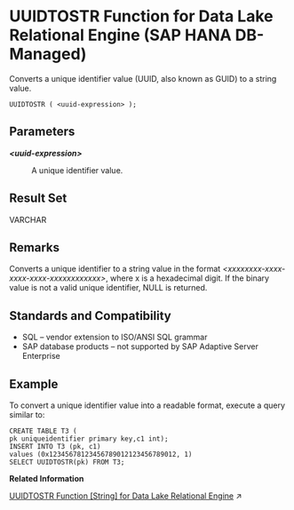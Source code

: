 <!-- loio60f4cba865204365bd10f0d9cfb44fc6 -->

# UUIDTOSTR Function for Data Lake Relational Engine \(SAP HANA DB-Managed\)

Converts a unique identifier value \(UUID, also known as GUID\) to a string value.



```
UUIDTOSTR ( <uuid-expression> );
```



<a name="loio60f4cba865204365bd10f0d9cfb44fc6__section_lmc_jgv_vrb"/>

## Parameters


<dl>
<dt><b>

*<uuid-expression\>*

</b></dt>
<dd>

A unique identifier value.



</dd>
</dl>



<a name="loio60f4cba865204365bd10f0d9cfb44fc6__section_td4_jgv_vrb"/>

## Result Set

VARCHAR



<a name="loio60f4cba865204365bd10f0d9cfb44fc6__section_mvy_jgv_vrb"/>

## Remarks

Converts a unique identifier to a string value in the format *<xxxxxxxx-xxxx-xxxx-xxxx-xxxxxxxxxxxx\>*, where x is a hexadecimal digit. If the binary value is not a valid unique identifier, NULL is returned.



<a name="loio60f4cba865204365bd10f0d9cfb44fc6__section_l2z_kgv_vrb"/>

## Standards and Compatibility

-   SQL – vendor extension to ISO/ANSI SQL grammar
-   SAP database products – not supported by SAP Adaptive Server Enterprise



<a name="loio60f4cba865204365bd10f0d9cfb44fc6__section_wsh_lgv_vrb"/>

## Example

To convert a unique identifier value into a readable format, execute a query similar to:

```
CREATE TABLE T3 (
pk uniqueidentifier primary key,c1 int);
INSERT INTO T3 (pk, c1) 
values (0x12345678123456789012123456789012, 1)
SELECT UUIDTOSTR(pk) FROM T3;
```

**Related Information**  


[UUIDTOSTR Function \[String\] for Data Lake Relational Engine](https://help.sap.com/viewer/19b3964099384f178ad08f2d348232a9/2024_1_QRC/en-US/a58e3ffd84f2101593c5c09c7d64fec4.html "Converts a unique identifier value (UUID, also known as GUID) to a string value.") :arrow_upper_right:

